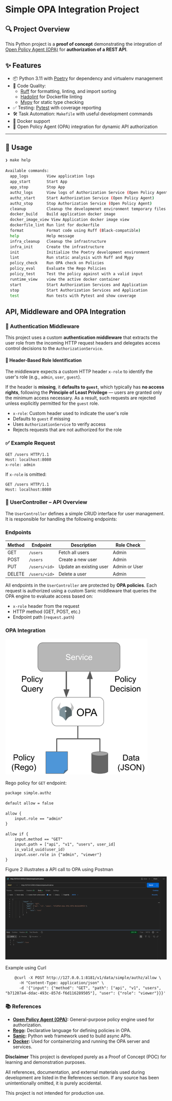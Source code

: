 # Simple OPA Integration Project

## 🔍 Project Overview

This Python project is a **proof of concept** demonstrating the integration of [Open Policy Agent (OPA)](https://www.openpolicyagent.org/) for **authorization of a REST API**. 

## ✨ Features

* 📦 Python 3.11 with [Poetry](https://python-poetry.org/) for dependency and virtualenv management
* 🧹 Code Quality:
  * [Ruff](https://github.com/astral-sh/ruff) for formatting, linting, and import sorting
  * [Hadolint](https://github.com/hadolint/hadolint) for Dockerfile linting
  * [Mypy](http://mypy-lang.org/) for static type checking
* ✅ Testing: [Pytest](https://docs.pytest.org/) with coverage reporting
* 🛠️ Task Automation: `Makefile` with useful development commands
* 🐳 Docker support
* 🔐 Open Policy Agent (OPA) integration for dynamic API authorization

---

## 🚀 Usage

```bash
❯ make help

Available commands:
  app_logs        View application logs
  app_start       Start App
  app_stop        Stop App
  authz_logs      View logs of Authorization Service (Open Policy Agent)
  authz_start     Start Authorization Service (Open Policy Agent)
  authz_stop      Stop Authorization Service (Open Policy Agent)
  cleanup         Cleanup the developmenet environment temporary files
  docker_build    Build application docker image
  docker_image_view View Application docker image view
  dockerfile_lint Run lint for dockerfile
  format          Format code using Ruff (Black-compatible)
  help            Help message
  infra_cleanup   Cleanup the infrastructure
  infra_init      Create the infrastructure
  init            Initialize the Poetry development environment
  lint            Run static analysis with Ruff and Mypy
  policy_check    Run OPA check on Policies
  policy_eval     Evaluate the Rego Policies
  policy_test     Test the policy against with a valid input
  runtime_view    view the active docker container
  start           Start Authorization Services and Application
  stop            Start Authorization Services and Application
  test            Run tests with Pytest and show coverage
```

## API, Middleware and OPA Integration

### 🔐 Authentication Middleware

This project uses a custom **authentication middleware** that extracts the user role from the incoming HTTP request headers and delegates access control decisions to the `AuthorizationService`.

#### 📌 Header-Based Role Identification

The middleware expects a custom HTTP header `x-role` to identify the user's role (e.g., `admin`, `user`, `guest`).

If the header is **missing**, it **defaults to `guest`**, which typically has **no access rights**, following the **Principle of Least Privilege** — users are granted only the minimum access necessary. As a result, such requests are rejected unless explicitly permitted for the `guest` role.

* `x-role`: Custom header used to indicate the user's role
* Defaults to `guest` if missing
* Uses `AuthorizationService` to verify access
* Rejects requests that are not authorized for the role

### ✅ Example Request

```http
GET /users HTTP/1.1
Host: localhost:8080
x-role: admin
```

If `x-role` is omitted:

```http
GET /users HTTP/1.1
Host: localhost:8080
```

### 👤 UserController – API Overview

The `UserController` defines a simple CRUD interface for user management. It is responsible for handling the following endpoints:

### Endpoints

| Method | Endpoint      | Description             | Role Check    |
| ------ | ------------- | ----------------------- |---------------|
| GET    | `/users`      | Fetch all users         | Admin         |
| POST   | `/users`      | Create a new user       | Admin         |
| PUT    | `/users/<id>` | Update an existing user | Admin or User |
| DELETE | `/users/<id>` | Delete a user           | Admin         |

All endpoints in the `UserController` are protected by **OPA policies**. Each request is authorized using a custom Sanic middleware that queries the OPA engine to evaluate access based on:

* `x-role` header from the request
* HTTP method (GET, POST, etc.)
* Endpoint path (`request.path`)

### OPA Integration

![OPA](docs/opa_deployment.png)

Rego policy for `GET` endpoint:

```rego
package simple.authz

default allow = false

allow {
    input.role == "admin"
}

allow if {
    input.method == "GET"
    input.path = ["api", "v1", "users", user_id]
    is_valid_uuid(user_id)
    input.user.role in {"admin", "viewer"}
}

```

Figure 2 illustrates a API call to OPA using Postman

![Execution](docs/postman.png)

Example using Curl
```
	@curl -X POST http://127.0.0.1:8181/v1/data/simple/authz/allow \
      -H "Content-Type: application/json" \
      -d '{"input": {"method": "GET", "path": ["api", "v1", "users", "b71207a4-ddac-493c-857d-f6d116289505"], "user": {"role": "viewer"}}}'
```

### 📚 References

* **[Open Policy Agent (OPA)](https://www.openpolicyagent.org/):** General-purpose policy engine used for authorization.
* **[Rego](https://www.openpolicyagent.org/docs/latest/policy-language/):** Declarative language for defining policies in OPA.
* **[Sanic](https://sanic.dev/):** Python web framework used to build async APIs.
* **[Docker](https://www.docker.com/):** Used for containerizing and running the OPA server and services.


**Disclaimer**
This project is developed purely as a Proof of Concept (POC) for learning and demonstration purposes.

All references, documentation, and external materials used during development are listed in the References section. If any source has been unintentionally omitted, it is purely accidental.

This project is not intended for production use. 